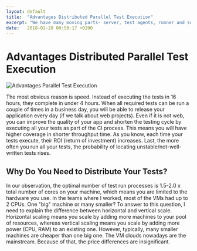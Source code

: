 ```yaml
---
layout: default
title:  "Advantages Distributed Parallel Test Execution"
excerpt: "We have many moving parts- server, test agents, runner and so on. All of them use single command-line-interface; there are no separate installers or executables."
date:   2018-02-20 00:50:17 +0200
---
```

# Advantages Distributed Parallel Test Execution #

![Advantages Parallel Test Execution](https://i.imgur.com/L1fW4Lu.png)

The most obvious reason is speed. Instead of executing the tests in 16 hours, they complete in under 4 hours. When all required tests can be run a couple of times in a business day, you will be able to release your application every day (if we talk about web projects). Even if it is not web, you can improve the quality of your app and shorten the testing cycle by executing all your tests as part of the CI process. This means you will have higher coverage in shorter throughput time. As you know, each time your tests execute, their ROI (return of investment) increases. Last, the more often you run all your tests, the probability of locating unstable/not-well-written tests rises.
## Why Do You Need to Distribute Your Tests? ##

In our observation, the optimal number of test run processes is 1.5-2.0 x total number of cores on your machine, which means you are limited to the hardware you use. In the teams where I worked, most of the VMs had up to 2 CPUs. 
One "big" machine or many smaller? 
To answer to this question, I need to explain the difference between horizontal and vertical scale. Horizontal scaling means you scale by adding more machines to your pool of resources, whereas vertical scaling means you scale by adding more power (CPU, RAM) to an existing one. However, typically, many smaller machines are cheaper than one big one. The VM clouds nowadays are the mainstream. Because of that, the price differences are insignificant. 